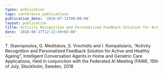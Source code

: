 ```yaml
---
types: publication
tags: conference_publications
publication_date: '2018-07-15T00:00:00'
layout: publication
title: Activity Recognition and Personalized Feedback Solution for Active and Healthy Ageing
date: '2018-09-17T12:22:59+03:00'
---
```

T. Stavropoulos, G. Meditskos, S. Vrochidis and I. Kompatsiaris, “Activity Recognition and Personalized Feedback Solution for Active and Healthy Ageing", Intelligent Conversation Agents in Home and Geriatric Care Applications, Held in conjunction with the Federated AI Meeting (FAIM), 15th of July, Stockholm, Sweden, 2018